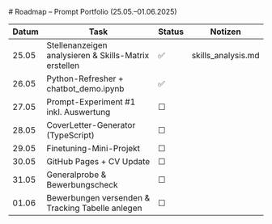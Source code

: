 \# Roadmap – Prompt Portfolio (25.05.–01.06.2025)

| Datum | Task | Status | Notizen |  
|-------|------|--------|---------|  
| 25.05 | Stellenanzeigen analysieren & Skills-Matrix erstellen | ✅ | skills\_analysis.md |  
| 26.05 | Python-Refresher \+ chatbot\_demo.ipynb | ✅ | |  
| 27.05 | Prompt-Experiment \#1 inkl. Auswertung | ☐ | |  
| 28.05 | CoverLetter-Generator (TypeScript) | ☐ | |  
| 29.05 | Finetuning-Mini-Projekt  | ☐ | |  
| 30.05 | GitHub Pages \+ CV Update | ☐ | |  
| 31.05 | Generalprobe & Bewerbungscheck | ☐ | |  
| 01.06 | Bewerbungen versenden & Tracking Tabelle anlegen | ☐ | |

